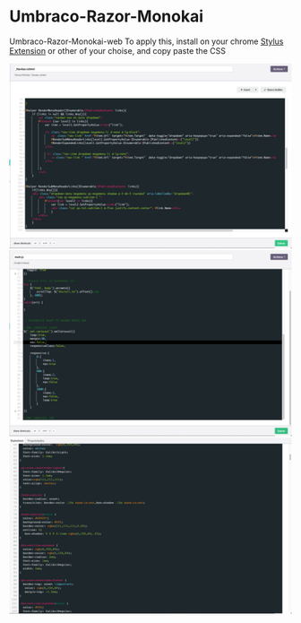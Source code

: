 # Umbraco-Razor-Monokai
Umbraco-Razor-Monokai-web
To apply this, install on your chrome [Stylus Extension](https://chrome.google.com/webstore/detail/stylus/clngdbkpkpeebahjckkjfobafhncgmne) or other of your choise, and copy paste the CSS

![Alt text](2.png?raw=true "Optional Title")
![Alt text](3.png?raw=true "Optional Title")
![Alt text](1.png?raw=true "Optional Title")
